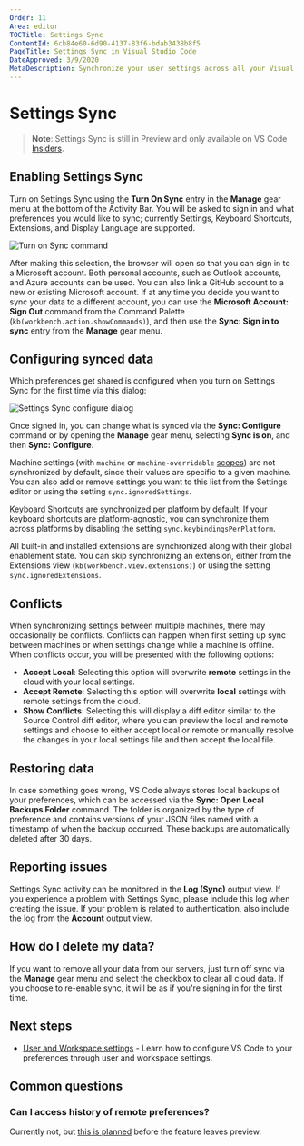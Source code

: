 ```yaml
---
Order: 11
Area: editor
TOCTitle: Settings Sync
ContentId: 6cb84e60-6d90-4137-83f6-bdab3438b8f5
PageTitle: Settings Sync in Visual Studio Code
DateApproved: 3/9/2020
MetaDescription: Synchronize your user settings across all your Visual Studio Code instances.
---
```

# Settings Sync

>**Note**: Settings Sync is still in Preview and only available on VS Code [Insiders](/insiders).

## Enabling Settings Sync

Turn on Settings Sync using the **Turn On Sync** entry in the **Manage** gear menu at the bottom of the Activity Bar. You will be asked to sign in and what preferences you would like to sync; currently Settings, Keyboard Shortcuts, Extensions, and Display Language are supported.

![Turn on Sync command](images/settings-sync/turn-on-sync.png)

After making this selection, the browser will open so that you can sign in to a Microsoft account. Both personal accounts, such as Outlook accounts, and Azure accounts can be used. You can also link a GitHub account to a new or existing Microsoft account. If at any time you decide you want to sync your data to a different account, you can use the **Microsoft Account: Sign Out** command from the Command Palette (`kb(workbench.action.showCommands)`), and then use the **Sync: Sign in to sync** entry from the **Manage** gear menu.

## Configuring synced data

Which preferences get shared is configured when you turn on Settings Sync for the first time via this dialog:

![Settings Sync configure dialog](images/settings-sync/sync-configure.png)

Once signed in, you can change what is synced via the **Sync: Configure** command or by opening the **Manage** gear menu, selecting **Sync is on**, and then **Sync: Configure**.

Machine settings (with `machine` or `machine-overridable` [scopes](updates/v1_34.md#machinespecific-settings)) are not synchronized by default, since their values are specific to a given machine. You can also add or remove settings you want to this list from the Settings editor or using the setting `sync.ignoredSettings`.

Keyboard Shortcuts are synchronized per platform by default. If your keyboard shortcuts are platform-agnostic, you can synchronize them across platforms by disabling the setting `sync.keybindingsPerPlatform`.

All built-in and installed extensions are synchronized along with their global enablement state. You can skip synchronizing an extension, either from the Extensions view (`kb(workbench.view.extensions)`) or using the setting `sync.ignoredExtensions`.

## Conflicts

When synchronizing settings between multiple machines, there may occasionally be conflicts. Conflicts can happen when first setting up sync between machines or when settings change while a machine is offline. When conflicts occur, you will be presented with the following options:

- **Accept Local**: Selecting this option will overwrite **remote** settings in the cloud with your local settings.
- **Accept Remote**: Selecting this option will overwrite **local** settings with remote settings from the cloud.
- **Show Conflicts**: Selecting this will display a diff editor similar to the Source Control diff editor, where you can preview the local and remote settings and choose to either accept local or remote or manually resolve the changes in your local settings file and then accept the local file.

## Restoring data

In case something goes wrong, VS Code always stores local backups of your preferences, which can be accessed via the **Sync: Open Local Backups Folder** command. The folder is organized by the type of preference and contains versions of your JSON files named with a timestamp of when the backup occurred. These backups are automatically deleted after 30 days.

## Reporting issues

Settings Sync activity can be monitored in the **Log (Sync)** output view. If you experience a problem with Settings Sync, please include this log when creating the issue. If your problem is related to authentication, also include the log from the **Account** output view.

## How do I delete my data?

If you want to remove all your data from our servers, just turn off sync via the **Manage** gear menu and select the checkbox to clear all cloud data. If you choose to re-enable sync, it will be as if you're signing in for the first time.

## Next steps

* [User and Workspace settings](/docs/getstarted/settings.md) - Learn how to configure VS Code to your preferences through user and workspace settings.

## Common questions

### Can I access history of remote preferences?

Currently not, but [this is planned](https://github.com/microsoft/vscode/issues/85619) before the feature leaves preview.
